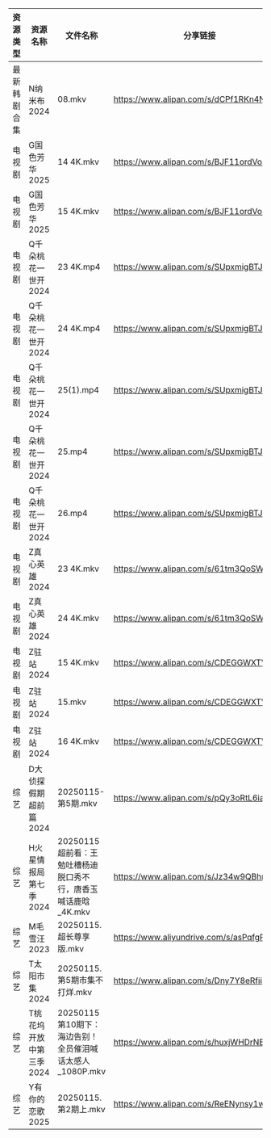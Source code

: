| 资源类型   | 资源名称           | 文件名称                                    | 分享链接                                      | 更新时间                |
| ------ | -------------- | --------------------------------------- | ----------------------------------------- | ------------------- |
| 最新韩剧合集 | N纳米布2024       | 08.mkv                                  | https://www.alipan.com/s/dCPf1RKn4NH      | 2025-01-15 00:06:21 |
| 电视剧    | G国色芳华2025      | 14 4K.mkv                               | https://www.alipan.com/s/BJF11ordVo7      | 2025-01-15 00:05:24 |
| 电视剧    | G国色芳华2025      | 15 4K.mkv                               | https://www.alipan.com/s/BJF11ordVo7      | 2025-01-15 00:05:24 |
| 电视剧    | Q千朵桃花一世开2024   | 23 4K.mp4                               | https://www.alipan.com/s/SUpxmigBTJm      | 2025-01-15 14:06:13 |
| 电视剧    | Q千朵桃花一世开2024   | 24 4K.mp4                               | https://www.alipan.com/s/SUpxmigBTJm      | 2025-01-15 14:06:12 |
| 电视剧    | Q千朵桃花一世开2024   | 25(1).mp4                               | https://www.alipan.com/s/SUpxmigBTJm      | 2025-01-15 14:06:12 |
| 电视剧    | Q千朵桃花一世开2024   | 25.mp4                                  | https://www.alipan.com/s/SUpxmigBTJm      | 2025-01-15 14:06:12 |
| 电视剧    | Q千朵桃花一世开2024   | 26.mp4                                  | https://www.alipan.com/s/SUpxmigBTJm      | 2025-01-15 14:06:12 |
| 电视剧    | Z真心英雄2024      | 23 4K.mkv                               | https://www.alipan.com/s/61tm3QoSWKK      | 2025-01-15 00:06:49 |
| 电视剧    | Z真心英雄2024      | 24 4K.mkv                               | https://www.alipan.com/s/61tm3QoSWKK      | 2025-01-15 00:06:48 |
| 电视剧    | Z驻站2024        | 15 4K.mkv                               | https://www.alipan.com/s/CDEGGWXTVZe      | 2025-01-15 00:06:51 |
| 电视剧    | Z驻站2024        | 15.mkv                                  | https://www.alipan.com/s/CDEGGWXTVZe      | 2025-01-15 00:06:51 |
| 电视剧    | Z驻站2024        | 16 4K.mkv                               | https://www.alipan.com/s/CDEGGWXTVZe      | 2025-01-15 00:06:51 |
| 综艺     | D大侦探假期超前篇2024  | 20250115-第5期.mkv                        | https://www.alipan.com/s/pQy3oRtL6ia      | 2025-01-15 14:06:55 |
| 综艺     | H火星情报局第七季2024  | 20250115 超前看：王勉吐槽杨迪脱口秀不行，唐香玉喊话鹿晗_4K.mkv | https://www.alipan.com/s/Jz34w9QBhnQ      | 2025-01-15 14:07:05 |
| 综艺     | M毛雪汪2023       | 20250115.超长尊享版.mkv                      | https://www.aliyundrive.com/s/asPqfgPRqAg | 2025-01-15 14:07:20 |
| 综艺     | T太阳市集2024      | 20250115.第5期市集不打烊.mkv                   | https://www.alipan.com/s/Dny7Y8eRfii      | 2025-01-15 14:07:56 |
| 综艺     | T桃花坞开放中第三季2024 | 20250115第10期下：海边告别！全员催泪喊话太感人_1080P.mkv  | https://www.alipan.com/s/huxjWHDrNBn      | 2025-01-15 19:07:57 |
| 综艺     | Y有你的恋歌2025     | 20250115.第2期上.mkv                       | https://www.alipan.com/s/ReENynsy1wC      | 2025-01-15 14:08:26 |
